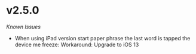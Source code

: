 #  v2.5.0
*Known Issues*
- When using iPad version start paper phrase the last word is tapped the device me freeze:
Workaround: Upgrade to iOS 13



